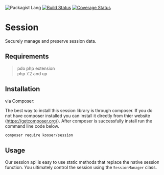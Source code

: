 ![Packagist Lang](https://img.shields.io/badge/PHP-%3E%3D7.2-blue.svg)
[![Build Status](https://travis-ci.org/Kooser6/Session.svg?branch=master)](https://travis-ci.org/Kooser6/Session)
[![Coverage Status](https://coveralls.io/repos/github/Kooser6/Session/badge.svg?branch=master)](https://coveralls.io/github/Kooser6/Session?branch=master)

# Session

Securely manage and preserve session data.

## Requirements

> pdo php extension <br />
> php 7.2 and up

## Installation

via Composer:

The best way to install this session library is through composer. If you do not have composer installed you can install it directly from thier website (https://getcomposer.org/). After composer is successfully install run the command line code below.

```sh
composer require kooser/session
```

## Usage

Our session api is easy to use static methods that replace the native session function. You ultimately control the session using the `SessionManager` class.
